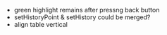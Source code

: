 - green highlight remains after pressng back button
- setHistoryPoint & setHistory could be merged?
- align table vertical